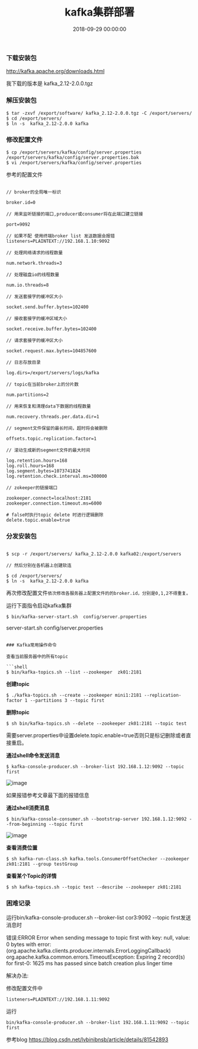 ﻿---
layout: post
title: kafka集群部署
date: 2018-09-29 00:00:00
categories: 大数据
tags: Kafka
---

### 下载安装包

http://kafka.apache.org/downloads.html

我下载的版本是 kafka_2.12-2.0.0.tgz

### 解压安装包

```shell
$ tar -zxvf /export/software/ kafka_2.12-2.0.0.tgz -C /export/servers/
$ cd /export/servers/
$ ln -s  kafka_2.12-2.0.0 kafka
```

### 修改配置文件

```shell
$ cp /export/servers/kafka/config/server.properties /export/servers/kafka/config/server.properties.bak
$ vi /export/servers/kafka/config/server.properties
```

参考的配置文件

```shell

// broker的全局唯一标识

broker.id=0

// 用来监听链接的端口,producer或consumer将在此端口建立链接

port=9092

// 如果不配 使用终端broker list 发送数据会报错
listeners=PLAINTEXT://192.168.1.10:9092

// 处理网络请求的线程数量

num.network.threads=3

// 处理磁盘io的线程数量

num.io.threads=8

// 发送套接字的缓冲区大小

socket.send.buffer.bytes=102400

// 接收套接字的缓冲区域大小

socket.receive.buffer.bytes=102400

// 请求套接字的缓冲区大小

socket.request.max.bytes=104857600

// 日志存放目录

log.dirs=/export/servers/logs/kafka

// topic在当前broker上的分片数

num.partitions=2

// 用来恢复和清理data下数据的线程数量

num.recovery.threads.per.data.dir=1

// segment文件保留的最长时间，超时将会被删除

offsets.topic.replication.factor=1

// 滚动生成新的segment文件的最大时间

log.retention.hours=168
log.roll.hours=168
log.segment.bytes=1073741824
log.retention.check.interval.ms=300000

// zokeeper的链接端口

zookeeper.connect=localhost:2181
zookeeper.connection.timeout.ms=6000

# false时执行topic delete 时进行逻辑删除
delete.topic.enable=true

```

### 分发安装包

```shell

$ scp -r /export/servers/ kafka_2.12-2.0.0 kafka02:/export/servers

// 然后分别在各机器上创建软连

$ cd /export/servers/
$ ln -s  kafka_2.12-2.0.0 kafka

```

再次修改配置文件``依次修改各服务器上配置文件的的broker.id，分别是0,1,2不得重复。``

运行下面指令启动kafka集群

```shell
$ bin/kafka-server-start.sh  config/server.properties
```
server-start.sh  config/server.properties
```

### Kafka常用操作命令

查看当前服务器中的所有topic

```shell
$ bin/kafka-topics.sh --list --zookeeper  zk01:2181
```

**创建topic**

```shell
$ ./kafka-topics.sh --create --zookeeper mini1:2181 --replication-factor 1 --partitions 3 --topic first
```

**删除topic**

```shell
$ sh bin/kafka-topics.sh --delete --zookeeper zk01:2181 --topic test
```

需要server.properties中设置delete.topic.enable=true否则只是标记删除或者直接重启。

**通过shell命令发送消息**

```shell
$ kafka-console-producer.sh --broker-list 192.168.1.12:9092 --topic first
```

![image](https://i.loli.net/2019/07/02/5d1ab03b175b845401.jpg)

如果报错参考文章最下面的报错信息

**通过shell消费消息**

```shell
$ bin/kafka-console-consumer.sh --bootstrap-server 192.168.1.12:9092 --from-beginning --topic first
```
![image](https://i.loli.net/2019/07/02/5d1ab0683d04a99141.jpg)

**查看消费位置**

```shell
$ sh kafka-run-class.sh kafka.tools.ConsumerOffsetChecker --zookeeper zk01:2181 --group testGroup
```

**查看某个Topic的详情**

```shell
$ sh kafka-topics.sh --topic test --describe --zookeeper zk01:2181
```

### 困难记录

运行bin/kafka-console-producer.sh --broker-list cor3:9092 --topic first发送消息时

错误:ERROR Error when sending message to topic first with key: null, value: 0 bytes with error: (org.apache.kafka.clients.producer.internals.ErrorLoggingCallback)
org.apache.kafka.common.errors.TimeoutException: Expiring 2 record(s) for first-0: 1625 ms has passed since batch creation plus linger time

解决办法:

修改配置文件中 

```shell
listeners=PLAINTEXT://192.168.1.11:9092
```

运行

```shell
bin/kafka-console-producer.sh --broker-list 192.168.1.11:9092 --topic first
```

参考blog https://blog.csdn.net/lvbinibnsb/article/details/81542893